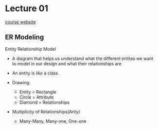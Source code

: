 # Lecture 01
[course website](http://queens.db.toronto.edu/~koudas/courses/csc43/csc43.htm)

## ER Modeling
Entity Relationship Model
* A diagram that helps us understand what the different entites we want to model
  in our design and what their relationships are
* An entity is _like_ a class.
* Drawing:
	* Entity	= Rectangle
	* Circle	= Attribute
	* Diamond	= Relationships

* Multiplicity of Relationships(Arity)
	* Many-Many, Many-one, One-one

